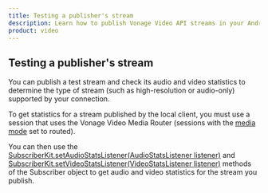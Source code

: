 ```yaml
---
title: Testing a publisher's stream
description: Learn how to publish Vonage Video API streams in your Android application. Once you have connected to a session, you can send video, audio, and messages by publishing a stream.
product: video 
---
```


## Testing a publisher's stream

You can publish a test stream and check its audio and video statistics to determine the type of stream (such as high-resolution or audio-only) supported by your connection.

To get statistics for a stream published by the local client, you must use a session that uses the Vonage Video Media Router (sessions with the [media mode](/video/guides/create-session#the-media-router-and-media-modes) set to routed). 

You can then use the [SubscriberKit.setAudioStatsListener(AudioStatsListener listener)](/sdk/stitch/video-android-reference/com/opentok/android/SubscriberKit.html#setAudioStatsListener(com.opentok.android.SubscriberKit.AudioStatsListener)) and [SubscriberKit.setVideoStatsListener(VideoStatsListener listener)](/sdk/stitch/video-android-reference/com/opentok/android/SubscriberKit.html#setVideoStatsListener(com.opentok.android.SubscriberKit.VideoStatsListener)) methods of the Subscriber object to get audio and video statistics for the stream you publish. 

<!-- OPT-TODO: See [this topic](/developer/guides/subscribe-stream/android/#stream_info) for more information. -->

<!-- OPT-TODO: The [Vonage Video-network-test](https://github.com/opentok/opentok-network-test) repo includes sample code for showing how to use statistics of a test stream before publishing to a session. -->
